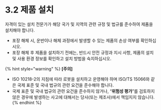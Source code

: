 # 3.2 제품 설치

자격이 있는 설치 전문가가 해당 국가 및 지역의 관련 규정 및 법규를 준수하여 제품을 설치해야 합니다.

* 포장 해체 시, 운반이나 해체 과정에서 발생할 수 있는 제품의 손상 여부를 확인하십시오.
* 포장 해체 후 제품을 설치하기 전에는, 반드시 안전 규정과 지시 사항, 제품의 설치 및 사용 환경 정보를 확인하고 설치 방법을 숙지하십시오.

{% hint style="warning" %}
**\[주의]**

* ISO 10218-2의 지침에 따라 로봇을 설치하고 운영해야 하며 ISO/TS 15066와 같은 국제 표준 및 국내 법규의 관련 요건을 준수해야 합니다.
* 국제 표준 및 국내 법규의 관련 요건을 준수하지 않거나, “**위험성 평가**”를 검토하지 않은 경우에 발생하는 사고에 대해서는 당사(또는 제조사)에서 책임지지 않습니다.
{% endhint %}
